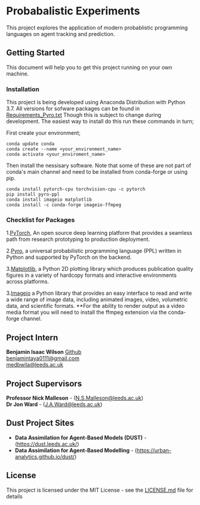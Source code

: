 # Probabalistic Experiments

This project explores the application of modern probablistic programming languages on agent tracking and prediction.

## Getting Started
This document will help you to get this project running on your own machine.

### Installation

This project is being developed using Anaconda Distribution with Python 3.7. All versions for sofware packages can be found in [Requirements_Pyro.txt](https://github.com/Urban-Analytics/dust/blob/ProbablisticABM/Projects/ProbablisticABM/super_simple_model/requirements_Pyro.txt) Though this is subject to change during development. The easiest way to install do this run these commands in turn;

First create your environment;
```
conda update conda
conda create --name <your_environment_name>
conda activate <your_enviroment_name>
```
Then install the nessisary software. Note that some of these are not part of conda's main channel and need to be installed from conda-forge or using pip.
```
conda install pytorch-cpu torchvision-cpu -c pytorch
pip install pyro-ppl
conda install imageio matplotlib
conda install -c conda-forge imageio-ffmpeg
```

### Checklist for Packages
1.[PyTorch](https://pytorch.org/), An open source deep learning platform that provides a seamless path from research prototyping to production deployment.

2.[Pyro](https://pyro.ai/), a universal probabilistic programming language (PPL) written in Python and supported by PyTorch on the backend.<br>

3.[Matplotlib](https://matplotlib.org), a Python 2D plotting library which produces publication quality figures in a variety of hardcopy formats and interactive environments across platforms.

3.[Imageio](https://imageio.github.io/) a Python library that provides an easy interface to read and write a wide range of image data, including animated images, video, volumetric data, and scientific formats. **For the ability to render output as a video media format you will need to install the ffmpeg extension via the conda-forge channel.

## Project Intern

  **Benjamin Isaac Wilson** 
  [Github](https://github.com/BenjaminIsaac0111)<br>
  benjamintaya0111@gmail.com<br>
  medbwila@leeds.ac.uk

## Project Supervisors

  **Professor Nick Malleson** - (N.S.Malleson@leeds.ac.uk)<br>
  **Dr Jon Ward** - (J.A.Ward@leeds.ac.uk)
  
## Dust Project Sites
* **Data Assimilation for Agent-Based Models (DUST)** - (https://dust.leeds.ac.uk/)<br>
* **Data Assimilation for Agent-Based Modelling** - (https://urban-analytics.github.io/dust/)

## License

This project is licensed under the MIT License - see the [LICENSE.md](LICENSE.md) file for details

